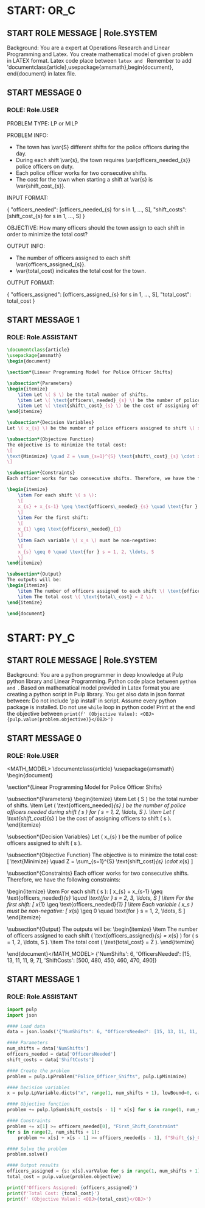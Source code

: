 # START: OR_C 
## START ROLE MESSAGE | Role.SYSTEM 
Background: You are a expert at Operations Research and Linear Programming and Latex. You create mathematical model of given problem in LATEX format. Latex code place between ```latex and ``` Remember to add 'documentclass{article},usepackage{amsmath},begin{document}, end{document} in latex file. 
## START MESSAGE 0 
### ROLE: Role.USER
<DESCRIPTION>
PROBLEM TYPE: LP or MILP

PROBLEM INFO:

- The town has \var{S} different shifts for the police officers during the day.
- During each shift \var{s}, the town requires \var{officers_needed_{s}} police officers on duty.
- Each police officer works for two consecutive shifts.
- The cost for the town when starting a shift at \var{s} is \var{shift_cost_{s}}.

INPUT FORMAT: 

{
    "officers_needed": [officers_needed_{s} for s in 1, ..., S],
    "shift_costs": [shift_cost_{s} for s in 1, ..., S]
}

OBJECTIVE: How many officers should the town assign to each shift in order to minimize the total cost?

OUTPUT INFO:

- The number of officers assigned to each shift \var{officers_assigned_{s}}.
- \var{total_cost} indicates the total cost for the town.

OUTPUT FORMAT:

{
    "officers_assigned": [officers_assigned_{s} for s in 1, ..., S],
    "total_cost": total_cost
}
</DESCRIPTION>


## START MESSAGE 1 
### ROLE: Role.ASSISTANT
```latex
\documentclass{article}
\usepackage{amsmath}
\begin{document}

\section*{Linear Programming Model for Police Officer Shifts}

\subsection*{Parameters}
\begin{itemize}
    \item Let \( S \) be the total number of shifts.
    \item Let \( \text{officers\_needed}_{s} \) be the number of police officers needed during shift \( s \) for \( s = 1, 2, \ldots, S \).
    \item Let \( \text{shift\_cost}_{s} \) be the cost of assigning officers to shift \( s \).
\end{itemize}

\subsection*{Decision Variables}
Let \( x_{s} \) be the number of police officers assigned to shift \( s \).

\subsection*{Objective Function}
The objective is to minimize the total cost:
\[
\text{Minimize} \quad Z = \sum_{s=1}^{S} \text{shift\_cost}_{s} \cdot x_{s}
\]

\subsection*{Constraints}
Each officer works for two consecutive shifts. Therefore, we have the following constraints:

\begin{itemize}
    \item For each shift \( s \):
    \[
    x_{s} + x_{s-1} \geq \text{officers\_needed}_{s} \quad \text{for } s = 2, 3, \ldots, S
    \]
    \item For the first shift:
    \[
    x_{1} \geq \text{officers\_needed}_{1}
    \]
    \item Each variable \( x_s \) must be non-negative:
    \[
    x_{s} \geq 0 \quad \text{for } s = 1, 2, \ldots, S
    \]
\end{itemize}

\subsection*{Output}
The outputs will be:
\begin{itemize}
    \item The number of officers assigned to each shift \( \text{officers\_assigned}_{s} = x_{s} \) for \( s = 1, 2, \ldots, S \).
    \item The total cost \( \text{total\_cost} = Z \).
\end{itemize}

\end{document}
```

# START: PY_C 
## START ROLE MESSAGE | Role.SYSTEM 
Background: You are a python programmer in deep knowledge at Pulp python library and Linear Programming. Python code place between ```python and ```. Based on mathematical model provided in Latex format you are creating a python script in Pulp library. You get also data in json format between: <DATA></DATA> Do not include 'pip install' in script. Assume every python package is installed. Do not use `while` loop in python code! Print at the end the objective between <OBJ></OBJ> `print(f' (Objective Value): <OBJ>{pulp.value(problem.objective)}</OBJ>')` 
## START MESSAGE 0 
### ROLE: Role.USER
<MATH_MODEL>
\documentclass{article}
\usepackage{amsmath}
\begin{document}

\section*{Linear Programming Model for Police Officer Shifts}

\subsection*{Parameters}
\begin{itemize}
    \item Let \( S \) be the total number of shifts.
    \item Let \( \text{officers\_needed}_{s} \) be the number of police officers needed during shift \( s \) for \( s = 1, 2, \ldots, S \).
    \item Let \( \text{shift\_cost}_{s} \) be the cost of assigning officers to shift \( s \).
\end{itemize}

\subsection*{Decision Variables}
Let \( x_{s} \) be the number of police officers assigned to shift \( s \).

\subsection*{Objective Function}
The objective is to minimize the total cost:
\[
\text{Minimize} \quad Z = \sum_{s=1}^{S} \text{shift\_cost}_{s} \cdot x_{s}
\]

\subsection*{Constraints}
Each officer works for two consecutive shifts. Therefore, we have the following constraints:

\begin{itemize}
    \item For each shift \( s \):
    \[
    x_{s} + x_{s-1} \geq \text{officers\_needed}_{s} \quad \text{for } s = 2, 3, \ldots, S
    \]
    \item For the first shift:
    \[
    x_{1} \geq \text{officers\_needed}_{1}
    \]
    \item Each variable \( x_s \) must be non-negative:
    \[
    x_{s} \geq 0 \quad \text{for } s = 1, 2, \ldots, S
    \]
\end{itemize}

\subsection*{Output}
The outputs will be:
\begin{itemize}
    \item The number of officers assigned to each shift \( \text{officers\_assigned}_{s} = x_{s} \) for \( s = 1, 2, \ldots, S \).
    \item The total cost \( \text{total\_cost} = Z \).
\end{itemize}

\end{document}</MATH_MODEL>
<DATA>
{'NumShifts': 6, 'OfficersNeeded': [15, 13, 11, 11, 9, 7], 'ShiftCosts': [500, 480, 450, 460, 470, 490]}</DATA>


## START MESSAGE 1 
### ROLE: Role.ASSISTANT
```python
import pulp
import json

#### Load data
data = json.loads('{"NumShifts": 6, "OfficersNeeded": [15, 13, 11, 11, 9, 7], "ShiftCosts": [500, 480, 450, 460, 470, 490]}')

#### Parameters
num_shifts = data['NumShifts']
officers_needed = data['OfficersNeeded']
shift_costs = data['ShiftCosts']

#### Create the problem
problem = pulp.LpProblem("Police_Officer_Shifts", pulp.LpMinimize)

#### Decision variables
x = pulp.LpVariable.dicts("x", range(1, num_shifts + 1), lowBound=0, cat='Continuous')

#### Objective function
problem += pulp.lpSum(shift_costs[s - 1] * x[s] for s in range(1, num_shifts + 1)), "Total_Cost"

#### Constraints
problem += x[1] >= officers_needed[0], "First_Shift_Constraint"
for s in range(2, num_shifts + 1):
    problem += x[s] + x[s - 1] >= officers_needed[s - 1], f"Shift_{s}_Constraint"

#### Solve the problem
problem.solve()

#### Output results
officers_assigned = {s: x[s].varValue for s in range(1, num_shifts + 1)}
total_cost = pulp.value(problem.objective)

print(f'Officers Assigned: {officers_assigned}')
print(f'Total Cost: {total_cost}')
print(f' (Objective Value): <OBJ>{total_cost}</OBJ>')
```

